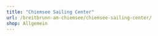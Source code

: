 ```yaml
---
title: "Chiemsee Sailing Center"
url: /breitbrunn-am-chiemsee/chiemsee-sailing-center/
shop: Allgemein
---
```

